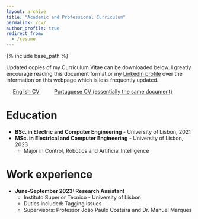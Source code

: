 ```yaml
---
layout: archive
title: "Academic and Professional Curriculum"
permalink: /cv/
author_profile: true
redirect_from:
  - /resume
---
```


{% include base_path %}

Updated copies of my Curriculum Vitae can be downloaded below. I greatly encourage reading this document format or my [LinkedIn 
profile](https://www.linkedin.com/in/andre-a-fernandes/) over the information on this webpage which is less frequently updated.

<div>
  &emsp;
  <a href="https://andre-a-fernandes.github.io/files/CV_EN" class="btn btn-primary" role="button">English CV</a>
  &emsp; &emsp;
  <a href="https://andre-a-fernandes.github.io/files/CV_PT" class="btn btn-primary" role="button">Portuguese CV (essentially the same document)</a>
  &emsp;
</div>

<div>
  <!--
  &emsp;
  <form action="https://andre-a-fernandes.github.io/files/CV_EN" method="get" target="_blank">
    <button type="button" class="btn btn-primary">English CV</button>
  </form>
  -->
</div>
         

    
Education
======
* **BSc. in Electric and Computer Engineering** - University of Lisbon, 2021
* **MSc. in Electrical and Computer Engineering** - University of Lisbon, 2023
  * Major in Control, Robotics and Artificial Intelligence

Work experience
======
* **June-September 2023: Research Assistant**
  * Instituto Superior Técnico - University of Lisbon
  * Duties included: Tagging issues
  * Supervisors: Professor João Paulo Costeira and Dr. Manuel Marques

